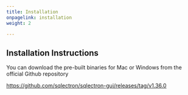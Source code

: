```yaml
---
title: Installation
onpagelink: installation
weight: 2

---
```


Installation Instructions
-------------------------

You can download the pre-built binaries for Mac or Windows from the official Github repository

[ https://github.com/sqlectron/sqlectron-gui/releases/tag/v1.36.0 ](https://github.com/sqlectron/sqlectron-gui/releases/tag/v1.36.0)